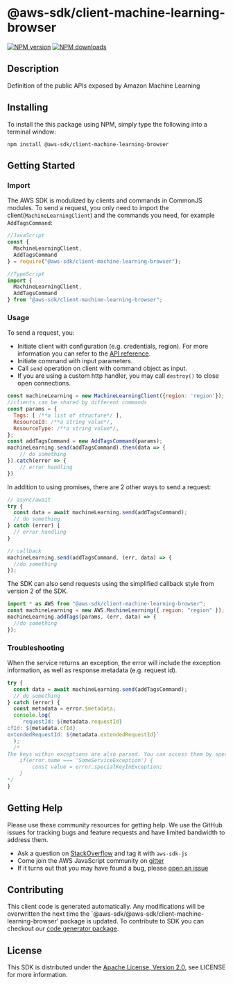 # @aws-sdk/client-machine-learning-browser

[![NPM version](https://img.shields.io/npm/v/@aws-sdk/client-machine-learning-browser/preview.svg)](https://www.npmjs.com/package/@aws-sdk/client-machine-learning-browser)
[![NPM downloads](https://img.shields.io/npm/dm/@aws-sdk/client-machine-learning-browser.svg)](https://www.npmjs.com/package/@aws-sdk/client-machine-learning-browser)

## Description

Definition of the public APIs exposed by Amazon Machine Learning

## Installing

To install the this package using NPM, simply type the following into a terminal window:

```
npm install @aws-sdk/client-machine-learning-browser
```

## Getting Started

### Import

The AWS SDK is modulized by clients and commands in CommonJS modules. To send a request, you only need to import the client(`MachineLearningClient`) and the commands you need, for example `AddTagsCommand`:

```javascript
//JavaScript
const {
  MachineLearningClient,
  AddTagsCommand
} = require("@aws-sdk/client-machine-learning-browser");
```

```javascript
//TypeScript
import {
  MachineLearningClient,
  AddTagsCommand
} from "@aws-sdk/client-machine-learning-browser";
```

### Usage

To send a request, you:

- Initiate client with configuration (e.g. credentials, region). For more information you can refer to the [API reference][].
- Initiate command with input parameters.
- Call `send` operation on client with command object as input.
- If you are using a custom http handler, you may call `destroy()` to close open connections.

```javascript
const machineLearning = new MachineLearningClient({region: 'region'});
//clients can be shared by different commands
const params = {
  Tags: [ /**a list of structure*/ ],
  ResourceId: /**a string value*/,
  ResourceType: /**a string value*/,
};
const addTagsCommand = new AddTagsCommand(params);
machineLearning.send(addTagsCommand).then(data => {
    // do something
}).catch(error => {
    // error handling
})
```

In addition to using promises, there are 2 other ways to send a request:

```javascript
// async/await
try {
  const data = await machineLearning.send(addTagsCommand);
  // do something
} catch (error) {
  // error handling
}
```

```javascript
// callback
machineLearning.send(addTagsCommand, (err, data) => {
  //do something
});
```

The SDK can also send requests using the simplified callback style from version 2 of the SDK.

```javascript
import * as AWS from "@aws-sdk/client-machine-learning-browser";
const machineLearning = new AWS.MachineLearning({ region: "region" });
machineLearning.addTags(params, (err, data) => {
  //do something
});
```

### Troubleshooting

When the service returns an exception, the error will include the exception information, as well as response metadata (e.g. request id).

```javascript
try {
  const data = await machineLearning.send(addTagsCommand);
  // do something
} catch (error) {
  const metadata = error.$metadata;
  console.log(
    `requestId: ${metadata.requestId}
cfId: ${metadata.cfId}
extendedRequestId: ${metadata.extendedRequestId}`
  );
  /*
The keys within exceptions are also parsed. You can access them by specifying exception names:
    if(error.name === 'SomeServiceException') {
        const value = error.specialKeyInException;
    }
*/
}
```

## Getting Help

Please use these community resources for getting help. We use the GitHub issues for tracking bugs and feature requests and have limited bandwidth to address them.

- Ask a question on [StackOverflow](https://stackoverflow.com/questions/tagged/aws-sdk-js) and tag it with `aws-sdk-js`
- Come join the AWS JavaScript community on [gitter](https://gitter.im/aws/aws-sdk-js-v3)
- If it turns out that you may have found a bug, please [open an issue](https://github.com/aws/aws-sdk-js-v3/issues)

## Contributing

This client code is generated automatically. Any modifications will be overwritten the next time the `@aws-sdk/@aws-sdk/client-machine-learning-browser' package is updated. To contribute to SDK you can checkout our [code generator package][].

## License

This SDK is distributed under the
[Apache License, Version 2.0](http://www.apache.org/licenses/LICENSE-2.0),
see LICENSE for more information.

[code generator package]: https://github.com/aws/aws-sdk-js-v3/tree/master/packages/service-types-generator
[api reference]: https://docs.aws.amazon.com/AWSJavaScriptSDK/latest/

